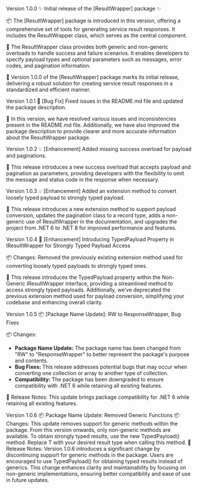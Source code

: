 Version 1.0.0
✨ Initial release of the [ResultWrapper] package ✨

📦 The [ResultWrapper] package is introduced in this version, offering a comprehensive set of tools for generating service result responses. It includes the ResultWrapper class, which serves as the central component.

🚀 The ResultWrapper class provides both generic and non-generic overloads to handle success and failure scenarios. It enables developers to specify payload types and optional parameters such as messages, error codes, and pagination information.

🎉 Version 1.0.0 of the [ResultWrapper] package marks its initial release, delivering a robust solution for creating service result responses in a standardized and efficient manner.

Version 1.0.1
🐛 [Bug Fix] Fixed issues in the README.md file and updated the package description.

📝 In this version, we have resolved various issues and inconsistencies present in the README.md file. Additionally, we have also improved the package description to provide clearer and more accurate information about the ResultWrapper package.

Version 1.0.2
💡 [Enhancement] Added missing success overload for payload and paginations.

📝 This release introduces a new success overload that accepts payload and pagination as parameters, providing developers with the flexibility to omit the message and status code in the response when necessary.

Version 1.0.3
💡 [Enhancement] Added an extension method to convert loosely typed payload to strongly typed payload.

📝 This release introduces a new extension method to support payload conversion, updates the pagination class to a record type, adds a non-generic use of ResultWrapper in the documentation, and upgrades the project from .NET 6 to .NET 8 for improved performance and features.

Version 1.0.4
🚀 [Enhancement] Introducing TypedPayload Property in IResultWrapper for Strongly Typed Payload Access

📦 Changes: Removed the previously existing extension method used for converting loosely typed payloads to strongly typed ones.

📝 This release introduces the TypedPayload property within the Non-Generic IResultWrapper interface, providing a streamlined method to access strongly typed payloads. Additionally, we've deprecated the previous extension method used for payload conversion, simplifying your codebase and enhancing overall clarity.

Version 1.0.5
📦 [Package Name Update]: RW to ResponseWrapper, Bug Fixes

📦 Changes:
- **Package Name Update:** The package name has been changed from "RW" to "ResponseWrapper" to better represent the package's purpose and contents.
- **Bug Fixes:** This release addresses potential bugs that may occur when converting one collection or array to another type of collection.
- **Compatibility:** The package has been downgraded to ensure compatibility with .NET 6 while retaining all existing features.

📝 Release Notes: This update brings package compatibility for .NET 6 while retaining all existing features.


Version 1.0.6
📦 Package Name Update: Removed Generic Functions
📦 Changes:
This update removes support for generic methods within the package. From this version onwards, only non-generic methods are available.
To obtain strongly typed results, use the new TypedPayload<T>() method. Replace T with your desired result type when calling this method.
📝 Release Notes:
Version 1.0.6 introduces a significant change by discontinuing support for generic methods in the package. Users are encouraged to use TypedPayload<T>() for obtaining typed results instead of generics.
This change enhances clarity and maintainability by focusing on non-generic implementations, ensuring better compatibility and ease of use in future updates.
